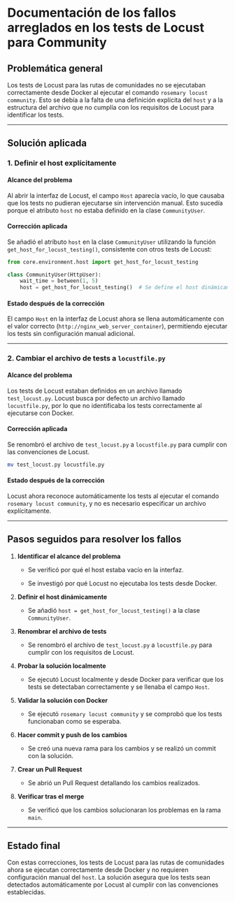 
# Documentación de los fallos arreglados en los tests de Locust para Community

## Problemática general

Los tests de Locust para las rutas de comunidades no se ejecutaban correctamente desde Docker al ejecutar el comando `rosemary locust community`. Esto se debía a la falta de una definición explícita del `host` y a la estructura del archivo que no cumplía con los requisitos de Locust para identificar los tests.

---

## Solución aplicada

### 1. **Definir el host explícitamente**

#### Alcance del problema

Al abrir la interfaz de Locust, el campo `Host` aparecía vacío, lo que causaba que los tests no pudieran ejecutarse sin intervención manual. Esto sucedía porque el atributo `host` no estaba definido en la clase `CommunityUser`.

#### Corrección aplicada

Se añadió el atributo `host` en la clase `CommunityUser` utilizando la función `get_host_for_locust_testing()`, consistente con otros tests de Locust:

```python
from core.environment.host import get_host_for_locust_testing

class CommunityUser(HttpUser):
    wait_time = between(1, 5)
    host = get_host_for_locust_testing()  # Se define el host dinámicamente.
```

#### Estado después de la corrección

El campo `Host` en la interfaz de Locust ahora se llena automáticamente con el valor correcto (`http://nginx_web_server_container`), permitiendo ejecutar los tests sin configuración manual adicional.

---

### 2. **Cambiar el archivo de tests a `locustfile.py`**

#### Alcance del problema

Los tests de Locust estaban definidos en un archivo llamado `test_locust.py`. Locust busca por defecto un archivo llamado `locustfile.py`, por lo que no identificaba los tests correctamente al ejecutarse con Docker.

#### Corrección aplicada

Se renombró el archivo de `test_locust.py` a `locustfile.py` para cumplir con las convenciones de Locust.

```bash
mv test_locust.py locustfile.py
```

#### Estado después de la corrección

Locust ahora reconoce automáticamente los tests al ejecutar el comando `rosemary locust community`, y no es necesario especificar un archivo explícitamente.

---

## Pasos seguidos para resolver los fallos

1. **Identificar el alcance del problema**

   - Se verificó por qué el host estaba vacío en la interfaz.

   - Se investigó por qué Locust no ejecutaba los tests desde Docker.

2. **Definir el host dinámicamente**

   - Se añadió `host = get_host_for_locust_testing()` a la clase `CommunityUser`.

3. **Renombrar el archivo de tests**

   - Se renombró el archivo de `test_locust.py` a `locustfile.py` para cumplir con los requisitos de Locust.

4. **Probar la solución localmente**

   - Se ejecutó Locust localmente y desde Docker para verificar que los tests se detectaban correctamente y se llenaba el campo `Host`.

5. **Validar la solución con Docker**

   - Se ejecutó `rosemary locust community` y se comprobó que los tests funcionaban como se esperaba.

6. **Hacer commit y push de los cambios**

   - Se creó una nueva rama para los cambios y se realizó un commit con la solución.

7. **Crear un Pull Request**

   - Se abrió un Pull Request detallando los cambios realizados.

8. **Verificar tras el merge**

   - Se verificó que los cambios solucionaran los problemas en la rama `main`.

---

## Estado final

Con estas correcciones, los tests de Locust para las rutas de comunidades ahora se ejecutan correctamente desde Docker y no requieren configuración manual del `host`. La solución asegura que los tests sean detectados automáticamente por Locust al cumplir con las convenciones establecidas.
